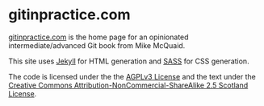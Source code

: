 # gitinpractice.com

[gitinpractice.com](http://gitinpractice.com) is the home page for an opinionated intermediate/advanced Git book from Mike McQuaid.

This site uses [Jekyll](https://github.com/jekyll/jekyll) for HTML generation and [SASS](http://sass-lang.com) for CSS generation.

The code is licensed under the the [AGPLv3 License](https://en.wikipedia.org/wiki/Affero_General_Public_License) and the text under the [Creative Commons Attribution-NonCommercial-ShareAlike 2.5 Scotland License](http://creativecommons.org/licenses/by-nc-sa/2.5/scotland/).

